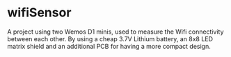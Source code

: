 # wifiSensor

A project using two Wemos D1 minis, used to measure the Wifi connectivity between each other.
By using a cheap 3.7V Lithium battery, an 8x8 LED matrix shield and an additional PCB for having a more compact design.
